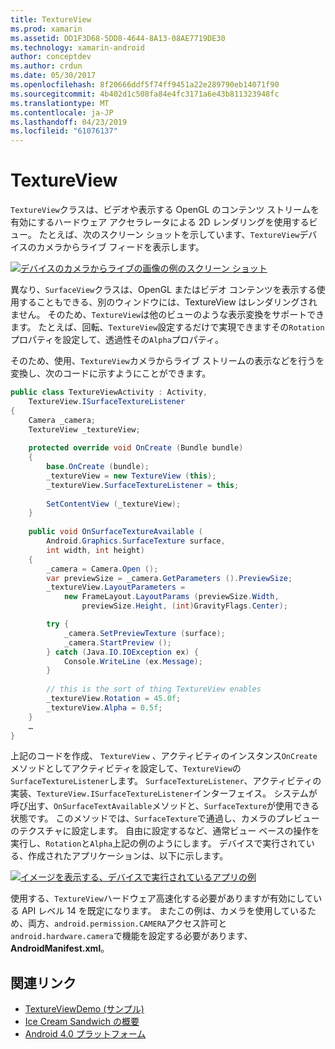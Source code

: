 ```yaml
---
title: TextureView
ms.prod: xamarin
ms.assetid: DD1F3D68-5DD8-4644-8A13-08AE7719DE30
ms.technology: xamarin-android
author: conceptdev
ms.author: crdun
ms.date: 05/30/2017
ms.openlocfilehash: 8f20666ddf5f74ff9451a22e289790eb14071f90
ms.sourcegitcommit: 4b402d1c508fa84e4fc3171a6e43b811323948fc
ms.translationtype: MT
ms.contentlocale: ja-JP
ms.lasthandoff: 04/23/2019
ms.locfileid: "61076137"
---
```

# <a name="textureview"></a>TextureView

`TextureView`クラスは、ビデオや表示する OpenGL のコンテンツ ストリームを有効にするハードウェア アクセラレータによる 2D レンダリングを使用するビュー。 たとえば、次のスクリーン ショットを示しています、`TextureView`デバイスのカメラからライブ フィードを表示します。

[![デバイスのカメラからライブの画像の例のスクリーン ショット](texture-view-images/22-textureviewcamera.png)](texture-view-images/22-textureviewcamera.png#lightbox)

異なり、`SurfaceView`クラスは、OpenGL またはビデオ コンテンツを表示する使用することもできる、別のウィンドウには、TextureView はレンダリングされません。
そのため、`TextureView`は他のビューのような表示変換をサポートできます。 たとえば、回転、`TextureView`設定するだけで実現できますその`Rotation`プロパティを設定して、透過性その`Alpha`プロパティ。

そのため、使用、`TextureView`カメラからライブ ストリームの表示などを行うを変換し、次のコードに示すようにことができます。

```csharp
public class TextureViewActivity : Activity,
    TextureView.ISurfaceTextureListener
{
    Camera _camera;
    TextureView _textureView;
       
    protected override void OnCreate (Bundle bundle)
    {
        base.OnCreate (bundle);
        _textureView = new TextureView (this);
        _textureView.SurfaceTextureListener = this;
           
        SetContentView (_textureView);
    }
       
    public void OnSurfaceTextureAvailable (
        Android.Graphics.SurfaceTexture surface,
        int width, int height)
    {
        _camera = Camera.Open ();
        var previewSize = _camera.GetParameters ().PreviewSize;
        _textureView.LayoutParameters =
            new FrameLayout.LayoutParams (previewSize.Width,
                previewSize.Height, (int)GravityFlags.Center);

        try {
            _camera.SetPreviewTexture (surface);
            _camera.StartPreview ();
        } catch (Java.IO.IOException ex) {
            Console.WriteLine (ex.Message);
        }
           
        // this is the sort of thing TextureView enables
        _textureView.Rotation = 45.0f;
        _textureView.Alpha = 0.5f;
    }
    …
}
```

上記のコードを作成、 `TextureView` 、アクティビティのインスタンス`OnCreate`メソッドとしてアクティビティを設定して、`TextureView`の`SurfaceTextureListener`します。 `SurfaceTextureListener`、アクティビティの実装、`TextureView.ISurfaceTextureListener`インターフェイス。 システムが呼び出す、`OnSurfaceTextAvailable`メソッドと、`SurfaceTexture`が使用できる状態です。 このメソッドでは、`SurfaceTexture`で通過し、カメラのプレビューのテクスチャに設定します。 自由に設定するなど、通常ビュー ベースの操作を実行し、`Rotation`と`Alpha`上記の例のようにします。 デバイスで実行されている、作成されたアプリケーションは、以下に示します。

[![イメージを表示する、デバイスで実行されているアプリの例](texture-view-images/17-textureviewdemo.png)](texture-view-images/17-textureviewdemo.png#lightbox)

使用する、`TextureView`ハードウェア高速化する必要がありますが有効にしている API レベル 14 を既定になります。 またこの例は、カメラを使用しているため、両方、`android.permission.CAMERA`アクセス許可と`android.hardware.camera`で機能を設定する必要があります、 **AndroidManifest.xml**。



## <a name="related-links"></a>関連リンク

- [TextureViewDemo (サンプル)](https://developer.xamarin.com/samples/monodroid/TextureViewDemo/)
- [Ice Cream Sandwich の概要](http://www.android.com/about/ice-cream-sandwich/)
- [Android 4.0 プラットフォーム](https://developer.android.com/sdk/android-4.0.html)
